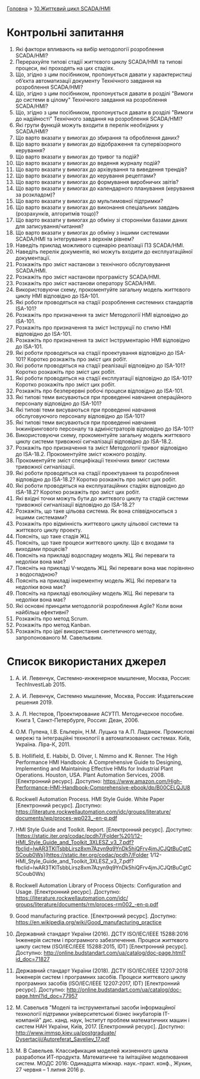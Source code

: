 [Головна](README.md) > [10.Життєвий цикл SCADA/HMI](10.md)

# Контрольні запитання 

1. Які фактори впливають на вибір методології розроблення SCADA/HMI?
2. Перерахуйте типові стадії життєвого циклу SCADA/HMI та типові процеси, які проходять на цих стадіях.
3. Що, згідно з цим посібником, пропонується давати у характеристиці об’єкта автоматизації документу Технічного завдання на розроблення SCADA/HMI?
4. Що, згідно з цим посібником, пропонується давати в розділі "Вимоги до системи в цілому" Технічного завдання на розроблення SCADA/HMI?
5. Що, згідно з цим посібником, пропонується давати в розділі "Вимоги до надійності" Технічного завдання на розроблення SCADA/HMI?
6. Які групи функцій можуть входити в перелік необхідних у SCADA/HMI?
7. Що варто вказати у вимогах до збирання та оброблення даних?
8. Що варто вказати у вимогах до відображення та супервізорного керування?
9. Що варто вказати у вимогах до тривог та подій?
10. Що варто вказати у вимогах до ведення журналу подій?
11. Що варто вказати у вимогах до архівування та виведення трендів?
12. Що варто вказати у вимогах до керування рецептами?
13. Що варто вказати у вимогах до формування виробничих звітів?
14. Що варто вказати у вимогах до календарного планування (керування за розкладом)?
15. Що варто вказати у вимогах до мультимовної підтримки?
16. Що варто вказати у вимогах до виконання спеціальних завдань (розрахунків, алгоритмів тощо)?
17. Що варто вказати у вимогах до обміну зі сторонніми базами даних для записування/читання?
18. Що варто вказати у вимогах до обміну з іншими системами SCADA/HMI та інтегрування з верхнім рівнем?
19. Наведіть приклад можливого сценарію реалізації ПЗ SCADA/HMI.
20. Наведіть перелік документів, які можуть входити до експлуатаційної документації.
21. Розкажіть про зміст настанови з технічного обслуговування SCADA/HMI.
22. Розкажіть про зміст настанови програмісту SCADA/HMI.
23. Розкажіть про зміст настанови оператору SCADA/HMI.
24. Використовуючи схему, прокоментуйте загальну модель  життєвого циклу HMI відповідно до ISA-101.
25. Які роботи проводяться на стадії розроблення системних стандартів ISA-101?
26. Розкажіть про призначення та зміст Методології HMI відповідно до ISA-101.
27. Розкажіть про призначення та зміст Інструкції по стилю HMI відповідно до ISA-101.
28. Розкажіть про призначення та зміст Інструментарію HMI відповідно до ISA-101.
29. Які роботи проводяться на стадії проектування відповідно до ISA-101? Коротко розкажіть про зміст цих робіт.
30. Які роботи проводяться на стадії реалізації відповідно до ISA-101? Коротко розкажіть про зміст цих робіт.
31. Які роботи проводяться на стадії експлуатації відповідно до ISA-101? Коротко розкажіть про зміст цих робіт.
32. Розкажіть про безперервні робочі процеси відповідно до ISA-101.
33. Які типові теми висуваються при проведенні навчання операційного персоналу відповідно до ISA-101?
34. Які типові теми висуваються при проведенні навчання обслуговуючого персоналу відповідно до ISA-101?
35. Які типові теми висуваються при проведенні навчання Інжинірингового персоналу та адміністраторів відповідно до ISA-101?
36. Використовуючи схему, прокоментуйте загальну модель  життєвого циклу системи тривожної сигналізації відповідно до ISA-18.2.
37. Розкажіть про призначення та зміст Методології тривог відповідно до ISA-18.2. Прокоментуйте зміст кожного розділу.
38. Прокоментуйте зміст специфікації технічних вимог системи тривожної сигналізації.
39. Які роботи проводяться на стадії проектування та розроблення відповідно до ISA-18.2? Коротко розкажіть про зміст цих робіт.
40. Які роботи проводяться на експлуатаційних стадіях відповідно до ISA-18.2? Коротко розкажіть про зміст цих робіт.
41. Які вхідні точки можуть бути до життєвого циклу та стадій системи тривожної сигналізації відповідно до ISA-18.2?
42. Розкажіть, що таке цільова система. Як вона співвідноситься з іншими системами?
43. Розкажіть про відмінність життєвого циклу цільової системи та життєвого циклу проекту.
44. Поясніть, що таке стадія ЖЦ.  
45. Поясніть, що таке процеси життєвого циклу. Що є входами та виходами процесів?
46. Поясніть на прикладі водоспадну модель ЖЦ. Які переваги та недоліки вона має?
47. Поясніть на прикладі V-модель ЖЦ. Які переваги вона має порівняно з водоспадною?
48. Поясніть на прикладі інкрементну модель ЖЦ. Які переваги та недоліки вона має?
49. Поясніть на прикладі еволюційну модель ЖЦ. Які переваги та недоліки вона має?
50. Які основні принципи методологій розроблення Agile? Коли вони найбільш ефективні?
51. Розкажіть про метод Scrum.
52. Розкажіть про метод Kanban.
53. Розкажіть про ідеї використання синтетичного методу, запропонованого 
     М. Савельєвим. 

# Список використаних джерел

1. А. И. Левенчук, Системно-инженерное мышление, Москва, Россия: TechInvestLab 2015. 

2. А. И. Левенчук, Системно мышление, Москва, Россия: Издательские решения 2019. 

3. А. Л. Нестеров, Проектирование АСУТП. Методическое пособие. Книга 1, Санкт-Петербурге, Россия: Деан, 2006.

4. О.М. Пупена, І.В. Ельперін, Н.М. Луцька та А.П. Ладанюк. Промислові мережі та інтеграційні технології в автоматизованих системах. Київ, Україна. Ліра-К, 2011.

5. B. Hollifield, E. Habibi, D. Oliver, I. Nimmo and K. Renner. The High Performance HMI Handbook: A Comprehensive Guide to Designing, Implementing and Maintaining Effective HMIs for Industrial Plant Operations. Houston, USA. Plant Automation Services, 2008. [Електронний ресурс]. Доступно: https://www.amazon.com/High-Performance-HMI-Handbook-Comprehensive-ebook/dp/B00CELQJU8 

6. Rockwell Automation Process. HMI Style Guide. White Paper [Електронний ресурс]. Доступно: [https://literature.rockwellautomation.com/idc/groups/literature/ documents/wp/proces-wp023_-en-p.pdf](https://literature.rockwellautomation.com/idc/groups/literature/documents/wp/proces-wp023_-en-p.pdf) 

7. HMI Style Guide and Toolkit. Report. [Електронний ресурс]. Доступно: [https://static.iter.org/codac/pcdh7/Folder%201/12-HMI_Style_Guide_and_Toolkit_3XLESZ_v3_7.pdf?fbclid=IwAR3TKlTsbbLirsz8xm7Azyn9q9YnDk5hiQFrv4jmJCJQtBuCgtCSCoub0Ws](https://static.iter.org/codac/pcdh7/Folder 1/12-HMI_Style_Guide_and_Toolkit_3XLESZ_v3_7.pdf?fbclid=IwAR3TKlTsbbLirsz8xm7Azyn9q9YnDk5hiQFrv4jmJCJQtBuCgtCSCoub0Ws) 

8. Rockwell Automation Library of Process Objects: Configuration and Usage. [Електронний ресурс]. Доступно: [https://literature.rockwellautomation.com/idc/ groups/literature/documents/rm/proces-rm002_-en-p.pdf](https://literature.rockwellautomation.com/idc/groups/literature/documents/rm/proces-rm002_-en-p.pdf)

9. Good manufacturing practice. [Електронний ресурс]. Доступно: https://en.wikipedia.org/wiki/Good_manufacturing_practice

10. Державний стандарт України (2016). ДСТУ ISO/IEC/IEEE 15288:2016 Інженерія систем і програмного забезпечення. Процеси життєвого циклу систем (ISO/IEC/IEEE 15288:2015, IDT) [Електронний ресурс]. Доступно: http://online.budstandart.com/ua/catalog/doc-page.html?id_doc=71827

11. Державний стандарт України (2018). ДСТУ ISO/IEC/IEEE 12207:2018 Інженерія систем і програмних засобів. Процеси життєвого циклу програмних засобів (ISO/IEC/IEEE 12207:2017, IDT)  [Електронний ресурс]. Доступно: http://online.budstandart.com/ua/catalog/doc-page.html?id_doc=77957

12. М. Савельєв "Моделі та інструментальні засоби інформацйної технології підтримки університетськиї бізнес інкубаторів ІТ-компаній" дис. канд. наук, Інститут проблем математичних машин і систем НАН України, Київ, 2017. [Електронний ресурс]. Доступно: [http://www.immsp.kiev.ua/postgraduate/ Dysertaciji/Autoreferat_Saveliev_17.pdf](http://www.immsp.kiev.ua/postgraduate/Dysertaciji/Autoreferat_Saveliev_17.pdf) 

13. М. В Савельев. Классификация моделей жизненного цикла разработки ИТ-продукта. Математичне та імітаційне моделювання систем. МОДС 2016: Одинадцята міжнар. наук.-практ. конф., Жукин, 27 червня – 1 липня 2016 р.